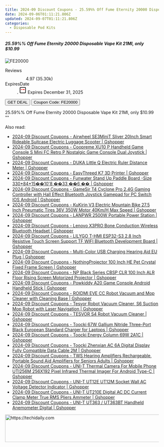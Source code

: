 ```yaml
---
title: 2024-09 Discount Coupons - 25.59%% Off Fume Eternity 20000 Disposable Vape Kit 21Ml, only $10.99 | Vapesourcing Electronics Co.,Ltd.
date: 2024-09-06T01:11:21.806Z
updated: 2024-09-07T01:11:21.806Z
categories:
  - Disposable Pod Kits
---
```



<div class="max-w-4xl mx-auto grid grid-cols-1 lg:max-w-5xl lg:gap-x-20 lg:grid-cols-2">
  <div class="relative p-3 col-start-1 row-start-1 flex flex-col-reverse rounded-lg bg-gradient-to-t from-black/75 via-black/0 sm:bg-none sm:row-start-2 sm:p-0 lg:row-start-1">
    <h5 class="mt-1 text-lg font-semibold text-white sm:text-slate-900 md:text-2xl dark:sm:text-white">25.59%% Off Fume Eternity 20000 Disposable Vape Kit 21Ml, only $10.99</h5>
  </div>
  
  <div class="col-start-1 col-end-3 row-start-1 grid gap-4 sm:mb-6 sm:grid-cols-4 lg:col-start-2 lg:row-span-6 lg:row-end-6 lg:mb-0 lg:gap-6">
      <img src="&quot;https://static.shareasale.com/image/90958/deal/FumeEternity20000DisposableVapeKit21ml.png&quot;" onClick="javascript:window.open(decodeURIComponent('%22https%3A%2F%2Fwww.shareasale.com%2Fu.cfm%3Fd%3D1112220%26m%3D90958%26u%3D4338022%22'), '_blank');void(0);" alt="FE20000" class="h-60 w-full rounded-lg object-cover sm:col-span-2 sm:h-52 lg:col-span-full" loading="lazy" />
    
  </div>
  <dl class="row-start-2 mt-4 flex items-center text-xs font-medium sm:row-start-3 sm:mt-1 md:mt-2.5 lg:row-start-2">
    <dt class="sr-only">Reviews</dt>
    <dd class="flex items-center text-indigo-600 dark:text-indigo-400">
      <svg width="24" height="24" fill="none" aria-hidden="true" class="mr-1 stroke-current dark:stroke-indigo-500">
        <path d="m12 5 2 5h5l-4 4 2.103 5L12 16l-5.103 3L9 14l-4-4h5l2-5Z" stroke-width="2" stroke-linecap="round" stroke-linejoin="round" />
      </svg>
      <span>4.97 <span class="font-normal text-slate-400">(35.30k)</span></span>
    </dd>
    <dt class="sr-only">ExpiresDate</dt>
    <dd class="flex items-center">
      <svg width="2" height="2" aria-hidden="true" fill="currentColor" class="mx-3 text-slate-300">
        <circle cx="1" cy="1" r="1" />
      </svg>
      <svg width="24" height="24" viewBox="0 0 24 24" fill="none" stroke="currentColor" stroke-width="2">
        <rect x="3" y="3" width="18" height="18" rx="2" fill="#fff" />
        <path d="M6 10L18 10" stroke="red" stroke-width="2" fill="none" />
        <path d="M10 6L10 18" stroke="#fff" stroke-width="2" fill="none" />
      </svg>
      Expires December 31, 2025    </dd>
  </dl>
  <div class="col-start-1 row-start-3 mt-4 self-center sm:col-start-2 sm:row-span-2 sm:row-start-2 sm:mt-0 lg:col-start-1 lg:row-start-3 lg:row-end-4 lg:mt-6">
    <button type="button" onClick="javascript:window.open(decodeURIComponent('%22https%3A%2F%2Fwww.shareasale.com%2Fu.cfm%3Fd%3D1112220%26m%3D90958%26u%3D4338022%22'), '_blank');void(0);" class="rounded-lg bg-red-600 px-3 py-2 text-sm font-medium leading-6 text-white">GET DEAL</button>
    <button type="button" onClick="javascript:window.open(decodeURIComponent('%22https%3A%2F%2Fwww.shareasale.com%2Fu.cfm%3Fd%3D1112220%26m%3D90958%26u%3D4338022%22'), '_blank');void(0);" class="border-dashed border-2 border-indigo-600 bg-green-100 text-sm leading-6 font-medium py-2 px-3 rounded-lg">Coupon Code: FE20000</button>
  </div>
  <p class="col-start-1 mt-4 text-sm leading-6 sm:col-span-2 lg:col-span-1 lg:row-start-4 lg:mt-6 dark:text-slate-400">
    25.59%% Off Fume Eternity 20000 Disposable Vape Kit 21Ml, only $10.99 
""  </p>
</div>
<span class="atpl-alsoreadstyle">Also read:</span>
<div><ul>
<li><a href="https://coupons.techidaily.com/coupon-1118429-share-97331-sale/"><u>2024-09 Discount Coupons - Airwheel SE3MiniT Sliver 20Inch Smart Rideable Suitcase Electric Luggage Scooter | Gshopper</u></a></li>
<li><a href="https://coupons.techidaily.com/coupon-1118437-share-97331-sale/"><u>2024-09 Discount Coupons - Coopreme XU10 P Handheld Game Console S Mini FC Retro P Nostalgic Game Console Dual Joystick | Gshopper</u></a></li>
<li><a href="https://coupons.techidaily.com/coupon-1118431-share-97331-sale/"><u>2024-09 Discount Coupons - DUKA Little Q Electric Ruler Distance Meter | Gshopper</u></a></li>
<li><a href="https://coupons.techidaily.com/coupon-1118427-share-97331-sale/"><u>2024-09 Discount Coupons - EasyThreed K7 3D Printer | Gshopper</u></a></li>
<li><a href="https://coupons.techidaily.com/coupon-1118414-share-97331-sale/"><u>2024-09 Discount Coupons - Funwater Stand Up Paddle Board -Size 330*84*15��10'8 ��33 ��6 �� | Gshopper</u></a></li>
<li><a href="https://coupons.techidaily.com/coupon-1118436-share-97331-sale/"><u>2024-09 Discount Coupons - GameSir T4 Cyclone Pro 2.4G Gaming Controller with Hall Effect Bluetooth Joystick Gamepad for PC Switch IOS Android | Gshopper</u></a></li>
<li><a href="https://coupons.techidaily.com/coupon-1118416-share-97331-sale/"><u>2024-09 Discount Coupons - KuKirin V3 Electric Mountain Bike 27.5 Inch Pneumatic Tires 36V 350W Motor 40Km/H Max Speed | Gshopper</u></a></li>
<li><a href="https://coupons.techidaily.com/coupon-1118435-share-97331-sale/"><u>2024-09 Discount Coupons - LANPWR 2500W Portable Power Station | Gshopper</u></a></li>
<li><a href="https://coupons.techidaily.com/coupon-1118420-share-97331-sale/"><u>2024-09 Discount Coupons - Lenovo X3PRO Bone Conduction Wireless Bluetooth Headset | Gshopper</u></a></li>
<li><a href="https://coupons.techidaily.com/coupon-1118438-share-97331-sale/"><u>2024-09 Discount Coupons - LILYGO T-HMI ESP32-S3 2.8 Inch Resistive Touch Screen Support TF WIFI Bluetooth Development Board | Gshopper</u></a></li>
<li><a href="https://coupons.techidaily.com/coupon-1118421-share-97331-sale/"><u>2024-09 Discount Coupons - Multi-Color USB Charging Hearing Aid EU Plug | Gshopper</u></a></li>
<li><a href="https://coupons.techidaily.com/coupon-1118433-share-97331-sale/"><u>2024-09 Discount Coupons - NothingProjector 100 Inch HE Pet Crystal Fixed Frame Screen | Gshopper</u></a></li>
<li><a href="https://coupons.techidaily.com/coupon-1118434-share-97331-sale/"><u>2024-09 Discount Coupons - NP Black Series CBSP CLR 100 Inch ALR Floor Rising Screen Motorized Projector | Gshopper</u></a></li>
<li><a href="https://coupons.techidaily.com/coupon-1118432-share-97331-sale/"><u>2024-09 Discount Coupons - Powkiddy A20 Game Console Android Handheld Stick | Gshopper</u></a></li>
<li><a href="https://coupons.techidaily.com/coupon-1118415-share-97331-sale/"><u>2024-09 Discount Coupons - ROIDMI EVE CC Robot Vacuum and Mop Cleaner with Cleaning Base | Gshopper</u></a></li>
<li><a href="https://coupons.techidaily.com/coupon-1118426-share-97331-sale/"><u>2024-09 Discount Coupons - Tesvor Robot Vacuum Cleaner, S6 Suction Mop Robot with Laser Navigation | Gshopper</u></a></li>
<li><a href="https://coupons.techidaily.com/coupon-1118428-share-97331-sale/"><u>2024-09 Discount Coupons - TESVOR S4 Robot Vacuum Cleaner | Gshopper</u></a></li>
<li><a href="https://coupons.techidaily.com/coupon-1118430-share-97331-sale/"><u>2024-09 Discount Coupons - Toocki 67W Gallium Nitride Three-Port Black European Standard Charger for Laptops | Gshopper</u></a></li>
<li><a href="https://coupons.techidaily.com/coupon-1118423-share-97331-sale/"><u>2024-09 Discount Coupons - Toocki Energy Column 69W 2A1C | Gshopper</u></a></li>
<li><a href="https://coupons.techidaily.com/coupon-1118424-share-97331-sale/"><u>2024-09 Discount Coupons - Toocki Zhenxian AC 6A Digital Display Fully Compatible Data Cable 2M | Gshopper</u></a></li>
<li><a href="https://coupons.techidaily.com/coupon-1118422-share-97331-sale/"><u>2024-09 Discount Coupons - TWS Hearing Amplifiers Rechargeable, Portable Sound Aid Amplifiers for Seniors Adults | Gshopper</u></a></li>
<li><a href="https://coupons.techidaily.com/coupon-1118425-share-97331-sale/"><u>2024-09 Discount Coupons - UNI-T Thermal Camera For Mobile Phone UTI256M 256X192 Pixel Infrared Thermal Imager For Android Type-C | Gshopper</u></a></li>
<li><a href="https://coupons.techidaily.com/coupon-1118418-share-97331-sale/"><u>2024-09 Discount Coupons - UNI-T UT12E UT12M Socket Wall AC Voltage Detector Indicator | Gshopper</u></a></li>
<li><a href="https://coupons.techidaily.com/coupon-1118419-share-97331-sale/"><u>2024-09 Discount Coupons - UNI-T UT210E Digital AC DC Current Clamp Meter True RMS Pliers Ammeter | Gshopper</u></a></li>
<li><a href="https://coupons.techidaily.com/coupon-1118417-share-97331-sale/"><u>2024-09 Discount Coupons - UNI-T UT363 / UT363BT Handheld Anemometer Digital | Gshopper</u></a></li>
</ul></div>

<ins class="adsbygoogle"
      style="display:block"
      data-ad-client="ca-pub-7571918770474297"
      data-ad-slot="8358498916"
      data-ad-format="auto"
      data-full-width-responsive="true"></ins>
<!-- affiliate ads begin -->
<a href="https://ephamedtechinc.pxf.io/c/5597632/2120863/26400?prodsku=Mercury" target="_top" id="2120863">
  <img src="//a.impactradius-go.com/display-ad/26400-2120863" border="0" alt="https://techidaily.com" width="728" height="90"/>
</a>
<img height="0" width="0" src="https://ephamedtechinc.pxf.io/i/5597632/2120863/26400?prodsku=Mercury" style="position:absolute;visibility:hidden;" border="0" />
<!-- affiliate ads end -->